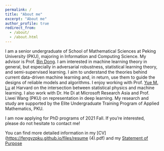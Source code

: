 ```yaml
---
permalink: /
title: "About me"
excerpt: "About me"
author_profile: true
redirect_from: 
  - /about/
  - /about.html
---
```


I am a senior undergraduate of School of Mathematical Sciences at Peking University (PKU), majoring in Information and Computing Science. My advisor is Prof. [Bin Dong](http://bicmr.pku.edu.cn/~dongbin/). I am interested in machine learning theory in general, but especially in adversarial robustness, statistical learning theory, and semi-supervised learning. I aim to understand the theories behind current data-driven machine learning and, in return, use them to guide the designs of reliable models and algorithms. I enjoy working with Prof. [Yue M. Lu](https://lu.seas.harvard.edu/) at Harvard on the intersection between statistical physics and machine learning. I also work with Dr. He Di at Microsoft Research Asia and Prof. Liwei Wang (PKU) on representation in deep learning.
My research and study are supported by the Elite Undergraduate Training Program of Applied Mathematics, PKU.


I am now applying for PhD programs of 2021 Fall. If you’re interested, please do not hesitate to contact me!


You can find more detailed information in my [CV](https://fengyzpku.github.io/files/resume (4).pdf) and my [Statement of Purpose](https://fengyzpku.github.io/files/SOP_yunzhen.pdf)


<script type="text/javascript" id="clustrmaps" src="//clustrmaps.com/map_v2.js?d=ljSTN630w9MIa0UY9dc-c-FXWX6lXBt6-DYZvAoNIPo&cl=ffffff&w=a"></script>
